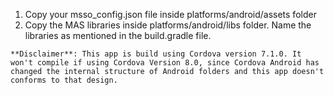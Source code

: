 1. Copy your msso_config.json file inside platforms/android/assets folder
2. Copy the MAS libraries inside platforms/android/libs folder. Name the libraries as mentioned in the build.gradle file.

```
**Disclaimer**: This app is build using Cordova version 7.1.0. It won't compile if using Cordova Version 8.0, since Cordova Android has changed the internal structure of Android folders and this app doesn't conforms to that design. 
```